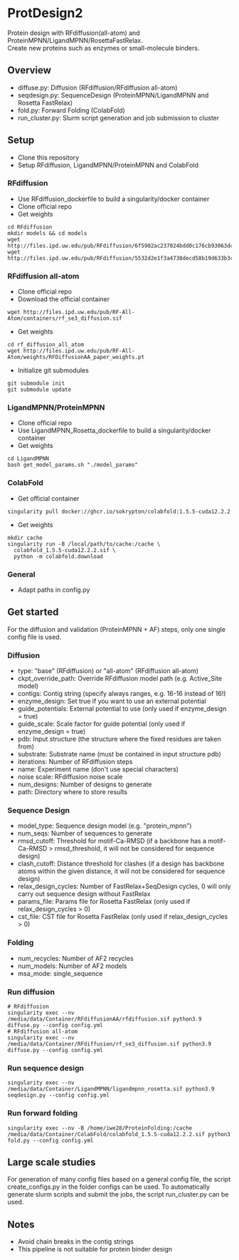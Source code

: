 # ProtDesign2
Protein design with RFdiffusion(all-atom) and ProteinMPNN/LigandMPNN/RosettaFastRelax.\
Create new proteins such as enzymes or small-molecule binders.

## Overview
- diffuse.py: Diffusion (RFdiffusion/RFdiffusion all-atom)
- seqdesign.py: SequenceDesign (ProteinMPNN/LigandMPNN and Rosetta FastRelax)
- fold.py: Forward Folding (ColabFold)
- run_cluster.py: Slurm script generation and job submission to cluster

## Setup

- Clone this repository
- Setup RFdiffusion, LigandMPNN/ProteinMPNN and ColabFold

### RFdiffusion
- Use RFdiffusion_dockerfile to build a singularity/docker container
- Clone official repo
- Get weights
```
cd RFdiffusion
mkdir models && cd models
wget http://files.ipd.uw.edu/pub/RFdiffusion/6f5902ac237024bdd0c176cb93063dc4/Base_ckpt.pt
wget http://files.ipd.uw.edu/pub/RFdiffusion/5532d2e1f3a4738decd58b19d633b3c3/ActiveSite_ckpt.pt
```

### RFdiffusion all-atom
- Clone official repo
- Download the official container
```
wget http://files.ipd.uw.edu/pub/RF-All-Atom/containers/rf_se3_diffusion.sif
```
- Get weights
```
cd rf_diffusion_all_atom
wget http://files.ipd.uw.edu/pub/RF-All-Atom/weights/RFDiffusionAA_paper_weights.pt
```
- Initialize git submodules
```
git submodule init
git submodule update
```

### LigandMPNN/ProteinMPNN
- Clone official repo
- Use LigandMPNN_Rosetta_dockerfile to build a singularity/docker container
- Get weights
```
cd LigandMPNN
bash get_model_params.sh "./model_params"
```

### ColabFold
- Get official container
```
singularity pull docker://ghcr.io/sokrypton/colabfold:1.5.5-cuda12.2.2
```
- Get weights
```
mkdir cache
singularity run -B /local/path/to/cache:/cache \
  colabfold_1.5.5-cuda12.2.2.sif \
  python -m colabfold.download
```

### General
- Adapt paths in config.py


## Get started
For the diffusion and validation (ProteinMPNN + AF) steps, only one single config file is used.

### Diffusion
- type: "base" (RFdiffusion) or "all-atom" (RFdiffusion all-atom)
- ckpt_override_path: Override RFdiffusion model path (e.g. Active_Site model)
- contigs: Contig string (specify always ranges, e.g. 16-16 instead of 16!)
- enzyme_design: Set true if you want to use an external potential
- guide_potentials: External potential to use (only used if enzyme_design = true)
- guide_scale: Scale factor for guide potential (only used if enzyme_design = true)
- pdb: Input structure (the structure where the fixed residues are taken from)
- substrate: Substrate name (must be contained in input structure pdb)
- iterations: Number of RFdiffusion steps
- name: Experiment name (don't use special characters)
- noise scale: RFdiffusion noise scale
- num_designs: Number of designs to generate
- path: Directory where to store results

### Sequence Design
- model_type: Sequence design model (e.g. "protein_mpnn")
- num_seqs: Number of sequences to generate
- rmsd_cutoff: Threshold for motif-Ca-RMSD (if a backbone has a motif-Ca-RMSD > rmsd_threshold, it will not be considered for sequence design)
- clash_cutoff: Distance threshold for clashes (if a design has backbone atoms within the given distance, it will not be considered for sequence design)
- relax_design_cycles: Number of FastRelax+SeqDesign cycles, 0 will only carry out sequence design without FastRelax
- params_file: Params file for Rosetta FastRelax (only used if relax_design_cycles > 0)
- cst_file: CST file for Rosetta FastRelax (only used if relax_design_cycles > 0)

### Folding
- num_recycles: Number of AF2 recycles
- num_models: Number of AF2 models
- msa_mode: single_sequence

### Run diffusion
```
# RFdiffusion
singularity exec --nv /media/data/Container/RFdiffusionAA/rfdiffusion.sif python3.9 diffuse.py --config config.yml
# RFdiffusion all-atom
singularity exec --nv /media/data/Container/RFdiffusion/rf_se3_diffusion.sif python3.9 diffuse.py --config config.yml        
```

### Run sequence design
```
singularity exec --nv /media/data/Container/LigandMPNN/ligandmpnn_rosetta.sif python3.9 seqdesign.py --config config.yml
```

### Run forward folding
```
singularity exec --nv -B /home/iwe28/ProteinFolding:/cache /media/data/Container/ColabFold/colabfold_1.5.5-cuda12.2.2.sif python3 fold.py --config config.yml
```

## Large scale studies
For generation of many config files based on a general config file, the script create_configs.py in the folder configs can be used.
To automatically generate slurm scripts and submit the jobs, the script run_cluster.py can be used.

## Notes
- Avoid chain breaks in the contig strings
- This pipeline is not suitable for protein binder design
